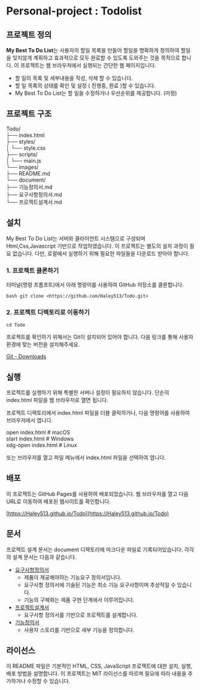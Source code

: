 # Personal-project : Todolist

## 프로젝트 정의

**My Best To Do List**는 사용자의 할일 목록을 만들어 할일을 명확하게 정의하여 할일을 잊지않게 계획하고 효과적으로 모두 완료할 수 있도록 도와주는 것을 목적으로 합니다. 이 프로젝트는 웹 브라우저에서 실행되는 간단한 웹 페이지입니다.

- 할 일의 목록 및 세부내용을 작성, 삭제 할 수 있습니다.
- 할 일 목록의 상태를 확인 및 설정 ( 진행중, 완료 )할 수 있습니다.
- My Best To Do List는 할 일을 수정하거나 우선순위를 제공합니다. (미정)

## 프로젝트 구조

Todo/  
├── index.html  
├── styles/  
│ └── style.css  
├── scripts/  
│ └── main.js  
└── images/  
├── README.md  
└── document/  
├── 기능정의서.md  
├── 요구사항정의서.md  
└── 프로젝트설계서.md  

## 설치

My Best To Do List는 서버와 클라이언트 시스템으로 구성되며 Html,Css,Javascript 기반으로 작업하였습니다. 
이 프로젝트는 별도의 설치 과정이 필요 없습니다. 다만, 로컬에서 실행하기 위해 필요한 파일들을 다운로드 받아야 합니다.

### 1. 프로젝트 클론하기
터미널(명령 프롬프트)에서 아래 명령어를 사용하여 GitHub 저장소를 클론합니다.

``` bash git clone <https://github.com/Haley513/Todo.git>  ```

### 2. 프로젝트 디렉토리로 이동하기

``` cd Todo ```

프로젝트를 확인하기 위해서는 Git이 설치되어 있어야 합니다. 다음 링크를 통해 사용자 환경에 맞는 버전을 설치해주세요.

[Git - Downloads](https://git-scm.com/downloads)

## 실행

프로젝트를 실행하기 위해 특별한 서버나 설정이 필요하지 않습니다. 단순히 index.html 파일을 웹 브라우저로 열면 됩니다.

프로젝트 디렉토리에서 index.html 파일을 더블 클릭하거나, 다음 명령어를 사용하여 브라우저에서 엽니다.

 open index.html # macOS  
 start index.html # Windows  
 xdg-open index.html # Linux 

또는 브라우저를 열고 파일 메뉴에서 index.html 파일을 선택하여 엽니다.

## 배포

이 프로젝트는 GitHub Pages를 사용하여 배포되었습니다.
웹 브라우저를 열고 다음 URL로 이동하여 배포된 웹사이트를 확인합니다.

[https://Haley513.github.io/Todo](https://Haley513.github.io/Todo)


## 문서

프로젝트 설계 문서는 document 디렉토리에 마크다운 파일로 기록되어있습니다.
각각의 설계 문서는 다음과 같습니다.

- [요구사항정의서](document/요구사항정의서.md)
   - 제품이 제공해야하는 기능요구 정의서입니다.
   - 요구사항 정의서에 기술된 기능은 최소 기능 요구사항이며 추상적일 수 있습니다.
   - 기능의 구체화는 제품 구현 단계에서 이루어집니다.
- [프로젝트설계서](document/프로젝트설계서.md)
   - 요구사항 정의서를 기반으로 프로젝트를 설계합니다.
- [기능정의서](document/기능정의서.md)
   - 사용자 스토리를 기반으로 세부 기능을 정의합니다.  


## 라이선스

이 README 파일은 기본적인 HTML, CSS, JavaScript 프로젝트에 대한 설치, 실행, 배포 방법을 설명합니다. 이 프로젝트는 MIT 라이선스를 따르며 필요에 따라 내용을 추가하거나 수정할 수 있습니다.